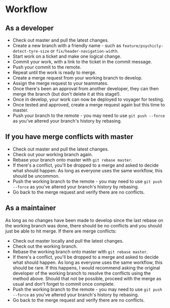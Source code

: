 # Workflow

## As a developer
* Check out master and pull the latest changes.
* Create a new branch with a friendly name - such as `feature/psychicly-detect-tyre-size` or `fix/header-navigation-width`.
* Start work on a ticket and make one logical change.
* Commit your work, with a link to the ticket in the commit message.
* Push your commit to the remote.
* Repeat until the work is ready to merge.
* Create a merge request from your working branch to develop.
* Assign the merge request to your teammates.
* Once there's been an approval from another developer, they can then merge the branch (but don't delete it at this stage!).
* Once in develop, your work can now be deployed to voyager for testing.
* Once tested and approved, create a merge request again but this time to master.
* Push your branch to the remote - you may need to use `git push --force` as you've altered your branch's history by rebasing.

## If you have merge conflicts with master
* Check out master and pull the latest changes.
* Check out your working branch again.
* Rebase your branch onto master with `git rebase master`.
* If there's a conflict, you'll be dropped to a merge and asked to decide what should happen. As long as everyone uses the same workflow, this should be uncommon.
* Push the working branch to the remote - you may need to use `git push --force` as you've altered your branch's history by rebasing.
* Go back to the merge request and verify there are no conflicts.

## As a maintainer
As long as no changes have been made to develop since the last rebase on the working branch was done, there should be no conflicts and you should just be able to hit merge. If there are merge conflicts:
* Check out master locally and pull the latest changes.
* Check out the working branch.
* Rebase the working branch onto master with `git rebase master`.
* If there's a conflict, you'll be dropped to a merge and asked to decide what should happen. As long as everyone uses the same workflow, this should be rare. If this happens, I would recommend asking the original developer of the working branch to resolve the conflicts using the method above. Should that not be possible, proceed with the merge as usual and don't forget to commit once complete.
* Push the working branch to the remote - you may need to use `git push --force` as you've altered your branch's history by rebasing.
* Go back to the merge request and verify there are no conflicts.
